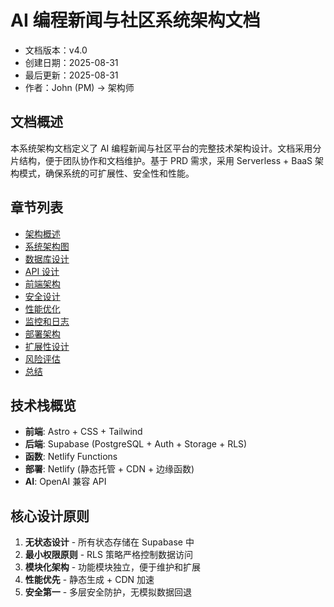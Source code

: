 # AI 编程新闻与社区系统架构文档

- 文档版本：v4.0
- 创建日期：2025-08-31
- 最后更新：2025-08-31
- 作者：John (PM) → 架构师

## 文档概述

本系统架构文档定义了 AI 编程新闻与社区平台的完整技术架构设计。文档采用分片结构，便于团队协作和文档维护。基于 PRD 需求，采用 Serverless + BaaS 架构模式，确保系统的可扩展性、安全性和性能。

## 章节列表

- [架构概述](./architecture-overview.md)
- [系统架构图](./system-architecture-diagrams.md)
- [数据库设计](./database-design.md)
- [API 设计](./api-design.md)
- [前端架构](./frontend-architecture.md)
- [安全设计](./security-design.md)
- [性能优化](./performance-optimization.md)
- [监控和日志](./monitoring-and-logging.md)
- [部署架构](./deployment-architecture.md)
- [扩展性设计](./scalability-design.md)
- [风险评估](./risk-assessment.md)
- [总结](./summary.md)

## 技术栈概览

- **前端**: Astro + CSS + Tailwind
- **后端**: Supabase (PostgreSQL + Auth + Storage + RLS)
- **函数**: Netlify Functions
- **部署**: Netlify (静态托管 + CDN + 边缘函数)
- **AI**: OpenAI 兼容 API

## 核心设计原则

1. **无状态设计** - 所有状态存储在 Supabase 中
2. **最小权限原则** - RLS 策略严格控制数据访问
3. **模块化架构** - 功能模块独立，便于维护和扩展
4. **性能优先** - 静态生成 + CDN 加速
5. **安全第一** - 多层安全防护，无模拟数据回退
